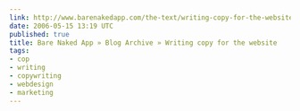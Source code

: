 ```yaml
---
link: http://www.barenakedapp.com/the-text/writing-copy-for-the-website
date: 2006-05-15 13:19 UTC
published: true
title: Bare Naked App » Blog Archive » Writing copy for the website
tags:
- cop
- writing
- copywriting
- webdesign
- marketing
---
```



